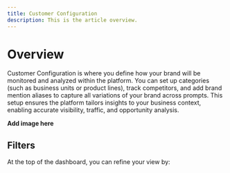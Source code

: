 ```yaml
---
title: Customer Configuration
description: This is the article overview.
---
```


# Overview

Customer Configuration is where you define how your brand will be monitored and analyzed within the platform. You can set up categories (such as business units or product lines), track competitors, and add brand mention aliases to capture all variations of your brand across prompts. This setup ensures the platform tailors insights to your business context, enabling accurate visibility, traffic, and opportunity analysis.

**Add image here**

## Filters

At the top of the dashboard, you can refine your view by:
